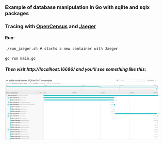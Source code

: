 ### Example of database manipulation in Go with sqlite and sqlx packages

### Tracing with [OpenCensus](https://opencensus.io/) and [Jaeger](https://www.jaegertracing.io/)

#### Run:

```
./run_jaeger.sh # starts a new container with Jaeger

go run main.go
```

##### Then visit http://localhost:16686/ and you'll see something like this:

![Jaeger dashboard](https://raw.githubusercontent.com/yanpozka/sqlite_trans/master/traces.png)
